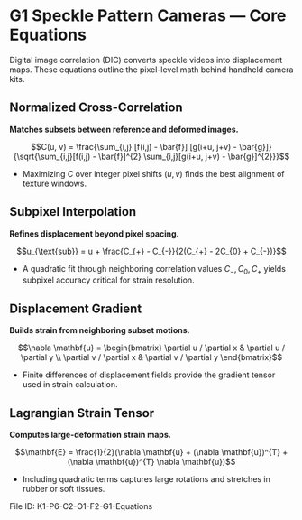 # G1 Speckle Pattern Cameras — Core Equations

Digital image correlation (DIC) converts speckle videos into displacement maps. These equations outline the pixel-level math behind handheld camera kits.

## Normalized Cross-Correlation
**Matches subsets between reference and deformed images.**

$$C(u, v) = \frac{\sum_{i,j} [f(i,j) - \bar{f}] [g(i+u, j+v) - \bar{g}]}{\sqrt{\sum_{i,j}[f(i,j) - \bar{f}]^{2} \sum_{i,j}[g(i+u, j+v) - \bar{g}]^{2}}}$$

- Maximizing $C$ over integer pixel shifts $(u, v)$ finds the best alignment of texture windows.

## Subpixel Interpolation
**Refines displacement beyond pixel spacing.**

$$u_{\text{sub}} = u + \frac{C_{+} - C_{-}}{2(C_{+} - 2C_{0} + C_{-})}$$

- A quadratic fit through neighboring correlation values $C_{-}, C_{0}, C_{+}$ yields subpixel accuracy critical for strain resolution.

## Displacement Gradient
**Builds strain from neighboring subset motions.**

$$\nabla \mathbf{u} = \begin{bmatrix} \partial u / \partial x & \partial u / \partial y \\ \partial v / \partial x & \partial v / \partial y \end{bmatrix}$$

- Finite differences of displacement fields provide the gradient tensor used in strain calculation.

## Lagrangian Strain Tensor
**Computes large-deformation strain maps.**

$$\mathbf{E} = \frac{1}{2}(\nabla \mathbf{u} + (\nabla \mathbf{u})^{T} + (\nabla \mathbf{u})^{T} \nabla \mathbf{u})$$

- Including quadratic terms captures large rotations and stretches in rubber or soft tissues.

File ID: K1-P6-C2-O1-F2-G1-Equations
